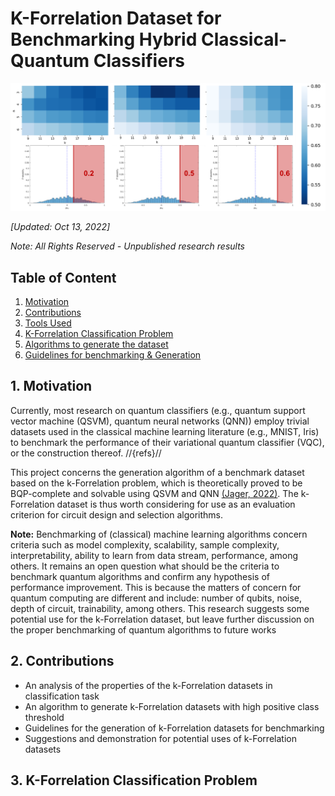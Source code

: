 # K-Forrelation Dataset for Benchmarking Hybrid Classical-Quantum Classifiers

![image](.media/readme_cover.png)

*[Updated: Oct 13, 2022]*

*Note: All Rights Reserved - Unpublished research results*

## Table of Content
1. [Motivation](#motivation)
2. [Contributions](#contributions)
3. [Tools Used](#tools)
4. [K-Forrelation Classification Problem](#problem)
5. [Algorithms to generate the dataset](#algorithm)
6. [Guidelines for benchmarking & Generation](#guideline)

## **1. Motivation** <a id="motivation"></a>
Currently, most research on quantum classifiers (e.g., quantum support vector machine (QSVM), quantum neural networks (QNN)) employ trivial datasets used in the classical machine learning literature (e.g., MNIST, Iris) to benchmark the performance of their variational quantum classifier (VQC), or the construction thereof. //{refs}//

 This project concerns the generation algorithm of a benchmark dataset based on the k-Forrelation problem, which is theoretically proved to be BQP-complete and solvable using QSVM and QNN [(Jager, 2022)](https://arxiv.org/abs/2207.05865). The k-Forrelation dataset is thus worth considering for use as an evaluation criterion for circuit design and selection algorithms.
 
 **Note:** Benchmarking of (classical) machine learning algorithms concern criteria such as model complexity, scalability, sample complexity, interpretability, ability to learn from data stream, performance, among others. It remains an open question what should be the criteria to benchmark quantum algorithms and confirm any hypothesis of performance improvement. This is because the matters of concern for quantum computing are different and include: number of qubits, noise, depth of circuit, trainability, among others. This research suggests some potential use for the k-Forrelation dataset, but leave further discussion on the proper benchmarking of quantum algorithms to future works

 ## **2. Contributions** <a id="contributions"></a>
* An analysis of the properties of the k-Forrelation datasets in classification task
* An algorithm to generate k-Forrelation datasets with high positive class threshold
* Guidelines for the generation of k-Forrelation datasets for benchmarking
* Suggestions and demonstration for potential uses of k-Forrelation datasets

## **3. K-Forrelation Classification Problem** <a id="problem"></a>


